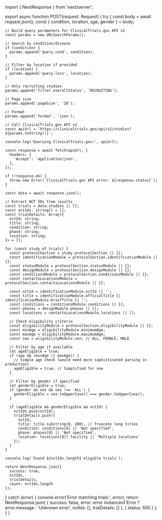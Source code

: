 import { NextResponse } from 'next/server';

export async function POST(request: Request) {
  try {
    const body = await request.json();
    const { condition, location, age, gender } = body;

    // Build query parameters for ClinicalTrials.gov API v2
    const params = new URLSearchParams();
    
    // Search by condition/disease
    if (condition) {
      params.append('query.cond', condition);
    }
    
    // Filter by location if provided
    if (location) {
      params.append('query.locn', location);
    }
    
    // Only recruiting studies
    params.append('filter.overallStatus', 'RECRUITING');
    
    // Page size
    params.append('pageSize', '20');
    
    // Format
    params.append('format', 'json');

    // Call ClinicalTrials.gov API v2
    const apiUrl = `https://clinicaltrials.gov/api/v2/studies?${params.toString()}`;
    
    console.log('Querying ClinicalTrials.gov:', apiUrl);
    
    const response = await fetch(apiUrl, {
      headers: {
        'Accept': 'application/json',
      },
    });

    if (!response.ok) {
      throw new Error(`ClinicalTrials.gov API error: ${response.status}`);
    }

    const data = await response.json();
    
    // Extract NCT IDs from results
    const trials = data.studies || [];
    const nctIds: string[] = [];
    const trialDetails: Array<{
      nctId: string;
      title: string;
      condition: string;
      phase: string;
      location: string;
    }> = [];

    for (const study of trials) {
      const protocolSection = study.protocolSection || {};
      const identificationModule = protocolSection.identificationModule || {};
      const statusModule = protocolSection.statusModule || {};
      const designModule = protocolSection.designModule || {};
      const conditionsModule = protocolSection.conditionsModule || {};
      const contactsLocationsModule = protocolSection.contactsLocationsModule || {};
      
      const nctId = identificationModule.nctId || '';
      const title = identificationModule.officialTitle || identificationModule.briefTitle || '';
      const conditions = conditionsModule.conditions || [];
      const phases = designModule.phases || [];
      const locations = contactsLocationsModule.locations || [];
      
      // Check eligibility criteria
      const eligibilityModule = protocolSection.eligibilityModule || {};
      const minAge = eligibilityModule.minimumAge;
      const maxAge = eligibilityModule.maximumAge;
      const sex = eligibilityModule.sex; // ALL, FEMALE, MALE
      
      // Filter by age if available
      let ageEligible = true;
      if (age && (minAge || maxAge)) {
        // Simple age check (would need more sophisticated parsing in production)
        ageEligible = true; // Simplified for now
      }
      
      // Filter by gender if specified
      let genderEligible = true;
      if (gender && sex && sex !== 'ALL') {
        genderEligible = sex.toUpperCase() === gender.toUpperCase();
      }
      
      if (ageEligible && genderEligible && nctId) {
        nctIds.push(nctId);
        trialDetails.push({
          nctId,
          title: title.substring(0, 200), // Truncate long titles
          condition: conditions[0] || 'Not specified',
          phase: phases[0] || 'Not specified',
          location: locations[0]?.facility || 'Multiple locations'
        });
      }
    }

    console.log(`Found ${nctIds.length} eligible trials`);

    return NextResponse.json({
      success: true,
      nctIds,
      trialDetails,
      count: nctIds.length
    });

  } catch (error) {
    console.error('Error matching trials:', error);
    return NextResponse.json(
      { 
        success: false, 
        error: error instanceof Error ? error.message : 'Unknown error',
        nctIds: [],
        trialDetails: []
      },
      { status: 500 }
    );
  }
}